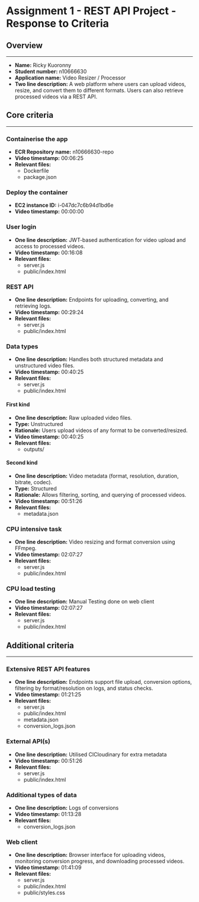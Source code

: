 # Assignment 1 - REST API Project - Response to Criteria

## Overview
------------------------------------------------

- **Name:** Ricky Kuoronny
- **Student number:** n10666630
- **Application name:** Video Resizer / Processor  
- **Two line description:** A web platform where users can upload videos, resize, and convert them to different formats. Users can also retrieve processed videos via a REST API.  

## Core criteria
------------------------------------------------

### Containerise the app

- **ECR Repository name:** n10666630-repo 
- **Video timestamp:** 00:06:25 
- **Relevant files:**  
  - Dockerfile  
  - package.json  

### Deploy the container

- **EC2 instance ID:** i-047dc7c6b94d1bd6e
- **Video timestamp:** 00:00:00

### User login

- **One line description:** JWT-based authentication for video upload and access to processed videos.  
- **Video timestamp:** 00:16:08
- **Relevant files:**  
  - server.js 
  - public/index.html

### REST API

- **One line description:** Endpoints for uploading, converting, and retrieving logs.  
- **Video timestamp:** 00:29:24  
- **Relevant files:**  
  - server.js 
  - public/index.html

### Data types

- **One line description:** Handles both structured metadata and unstructured video files.  
- **Video timestamp:** 00:40:25  
- **Relevant files:**  
  - server.js 
  - public/index.html

#### First kind

- **One line description:** Raw uploaded video files.  
- **Type:** Unstructured  
- **Rationale:** Users upload videos of any format to be converted/resized.  
- **Video timestamp:** 00:40:25  
- **Relevant files:**  
  - outputs/  

#### Second kind

- **One line description:** Video metadata (format, resolution, duration, bitrate, codec).  
- **Type:** Structured  
- **Rationale:** Allows filtering, sorting, and querying of processed videos.  
- **Video timestamp:** 00:51:26
- **Relevant files:**  
  - metadata.json

### CPU intensive task

- **One line description:** Video resizing and format conversion using FFmpeg.  
- **Video timestamp:** 02:07:27
- **Relevant files:**  
  - server.js 
  - public/index.html 

### CPU load testing

- **One line description:** Manual Testing done on web client  
- **Video timestamp:** 02:07:27  
- **Relevant files:**  
  - server.js 
  - public/index.html 

## Additional criteria
------------------------------------------------

### Extensive REST API features

- **One line description:** Endpoints support file upload, conversion options, filtering by format/resolution on logs, and status checks.  
- **Video timestamp:** 01:21:25
- **Relevant files:**  
  - server.js 
  - public/index.html
  - metadata.json
  - conversion_logs.json

### External API(s)

- **One line description:** Utilised ClCloudinary for extra metadata
- **Video timestamp:** 00:51:26
- **Relevant files:**  
  - server.js 
  - public/index.html

### Additional types of data

- **One line description:** Logs of conversions
- **Video timestamp:** 01:13:28  
- **Relevant files:**  
  - conversion_logs.json 

### Web client

- **One line description:** Browser interface for uploading videos, monitoring conversion progress, and downloading processed videos.  
- **Video timestamp:** 01:41:09 
- **Relevant files:**  
  - server.js 
  - public/index.html
  - public/styles.css


